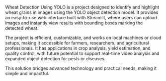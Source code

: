 
Wheat Detection Using YOLO is a project designed to identify and highlight wheat grains in images using the YOLO object detection model. It provides an easy-to-use web interface built with Streamlit, where users can upload images and instantly view results with bounding boxes marking the detected wheat.

The project is efficient, customizable, and works on local machines or cloud setups, making it accessible for farmers, researchers, and agricultural professionals. It has applications in crop analysis, yield estimation, and quality control, with future potential to support real-time video analysis and expanded object detection for pests or diseases.

This solution bridges advanced technology and practical needs, making it simple and impactful.
